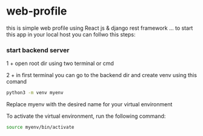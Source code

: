 # web-profile

this is simple web profile using React js &amp; django rest framework ... 
to start this app in your local host you can follwo this steps:

### start backend server

1 + open root dir using two terminal or cmd 

2 + in first terminal you can go to the backend dir and create venv using this comand 

```sh
python3 -m venv myenv
```

Replace myenv with the desired name for your virtual environment

To activate the virtual environment, run the following command:

```sh
source myenv/bin/activate
```

